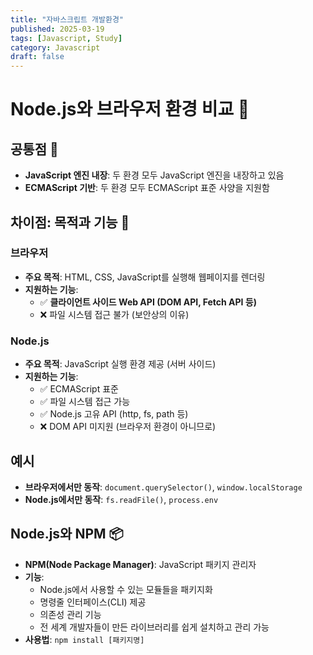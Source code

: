 ```yaml
---
title: "자바스크립트 개발환경"
published: 2025-03-19
tags: [Javascript, Study]
category: Javascript
draft: false
---
```


# Node.js와 브라우저 환경 비교 🔄
## 공통점 🤝
- **JavaScript 엔진 내장**: 두 환경 모두 JavaScript 엔진을 내장하고 있음
- **ECMAScript 기반**: 두 환경 모두 ECMAScript 표준 사양을 지원함

## 차이점: 목적과 기능 🎯
### 브라우저
- **주요 목적**: HTML, CSS, JavaScript를 실행해 웹페이지를 렌더링
- **지원하는 기능**:
    - ✅ **클라이언트 사이드 Web API (DOM API, Fetch API 등)**
    - ❌ 파일 시스템 접근 불가 (보안상의 이유)

### Node.js
- **주요 목적**: JavaScript 실행 환경 제공 (서버 사이드)
- **지원하는 기능**:
    - ✅ ECMAScript 표준
    - ✅ 파일 시스템 접근 가능
    - ✅ Node.js 고유 API (http, fs, path 등)
    - ❌ DOM API 미지원 (브라우저 환경이 아니므로)

## 예시
- **브라우저에서만 동작**: `document.querySelector()`, `window.localStorage`
- **Node.js에서만 동작**: `fs.readFile()`, `process.env`

## Node.js와 NPM 📦
- **NPM(Node Package Manager)**: JavaScript 패키지 관리자
- **기능**:
    - Node.js에서 사용할 수 있는 모듈들을 패키지화
    - 명령줄 인터페이스(CLI) 제공
    - 의존성 관리 기능
    - 전 세계 개발자들이 만든 라이브러리를 쉽게 설치하고 관리 가능
- **사용법**: `npm install [패키지명]`
